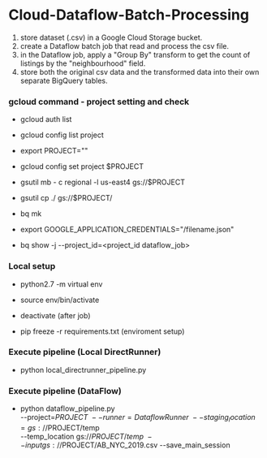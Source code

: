# Cloud-Dataflow-Batch-Processing

1. store dataset (.csv) in a Google Cloud Storage bucket.
2. create a Dataflow batch job that read and process the csv file.
3. in the Dataflow job, apply a "Group By" transform to get the count of listings by the "neighbourhood" field.
4. store both the original csv data and the transformed data into their own separate BigQuery tables.


### gcloud command - project setting and check

- gcloud auth list
- gcloud config list project
- export PROJECT="<project-id>"
- gcloud config set project $PROJECT
- gsutil mb - c regional -l us-east4 gs://$PROJECT
- gsutil cp ./<data file path> gs://$PROJECT/
- bq mk <tablename>

- export GOOGLE_APPLICATION_CREDENTIALS="<filepath>/filename.json"

- bq show -j --project_id=<project_id dataflow_job>

### Local setup
- python2.7 -m virtual env
- source env/bin/activate
- deactivate (after job)

- pip freeze -r requirements.txt (enviroment setup)


### Execute pipeline (Local DirectRunner)
- python local_directrunner_pipeline.py

### Execute pipeline (DataFlow)
- python dataflow_pipeline.py\
--project=$PROJECT\
--runner=DataflowRunner\
--staging_location=gs://$PROJECT/temp\
--temp_location gs://$PROJECT/temp\
--input gs://$PROJECT/AB_NYC_2019.csv --save_main_session









